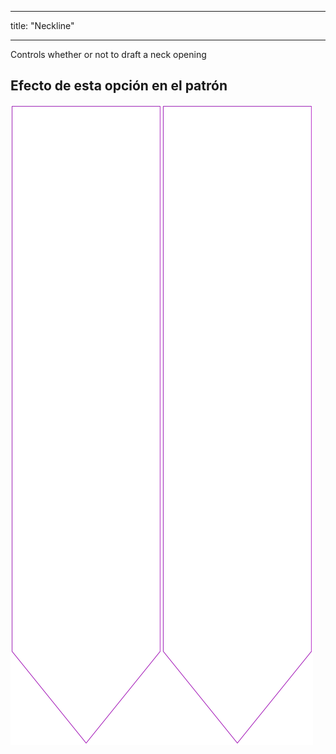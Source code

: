 - - -
title: "Neckline"
- - -

Controls whether or not to draft a neck opening

## Efecto de esta opción en el patrón

![Esta imagen muestra el efecto de esta opción superponiendo varias variantes que tienen un valor diferente para esta opción](walburga_neckline_sample.svg "Effect of this option on the pattern")
